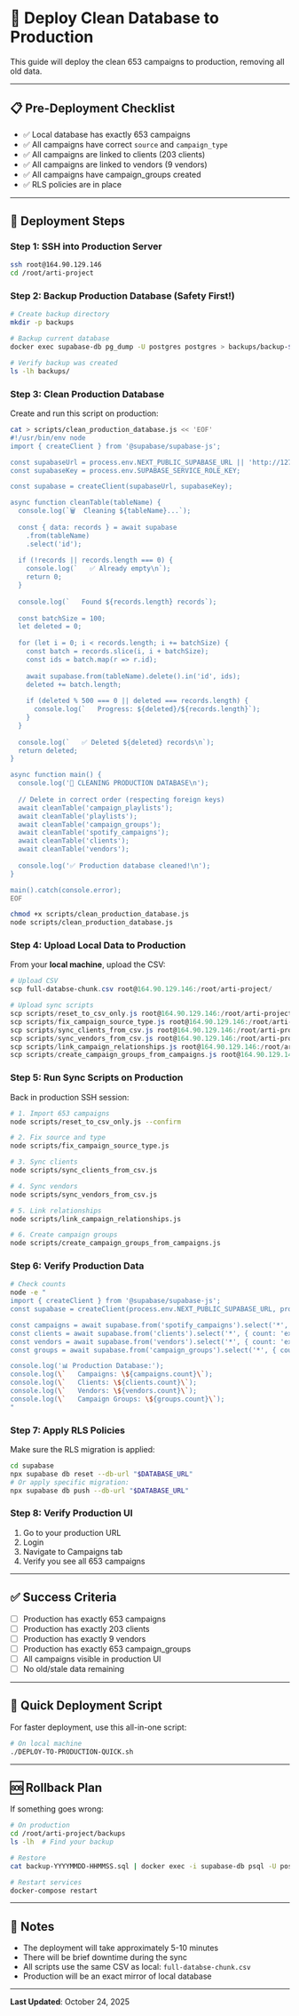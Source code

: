 # 🚀 Deploy Clean Database to Production

This guide will deploy the clean 653 campaigns to production, removing all old data.

---

## 📋 Pre-Deployment Checklist

- ✅ Local database has exactly 653 campaigns
- ✅ All campaigns have correct `source` and `campaign_type`
- ✅ All campaigns are linked to clients (203 clients)
- ✅ All campaigns are linked to vendors (9 vendors)
- ✅ All campaigns have campaign_groups created
- ✅ RLS policies are in place

---

## 🎯 Deployment Steps

### Step 1: SSH into Production Server

```bash
ssh root@164.90.129.146
cd /root/arti-project
```

### Step 2: Backup Production Database (Safety First!)

```bash
# Create backup directory
mkdir -p backups

# Backup current database
docker exec supabase-db pg_dump -U postgres postgres > backups/backup-$(date +%Y%m%d-%H%M%S).sql

# Verify backup was created
ls -lh backups/
```

### Step 3: Clean Production Database

Create and run this script on production:

```bash
cat > scripts/clean_production_database.js << 'EOF'
#!/usr/bin/env node
import { createClient } from '@supabase/supabase-js';

const supabaseUrl = process.env.NEXT_PUBLIC_SUPABASE_URL || 'http://127.0.0.1:54321';
const supabaseKey = process.env.SUPABASE_SERVICE_ROLE_KEY;

const supabase = createClient(supabaseUrl, supabaseKey);

async function cleanTable(tableName) {
  console.log(`🗑️  Cleaning ${tableName}...`);
  
  const { data: records } = await supabase
    .from(tableName)
    .select('id');
  
  if (!records || records.length === 0) {
    console.log(`   ✅ Already empty\n`);
    return 0;
  }
  
  console.log(`   Found ${records.length} records`);
  
  const batchSize = 100;
  let deleted = 0;
  
  for (let i = 0; i < records.length; i += batchSize) {
    const batch = records.slice(i, i + batchSize);
    const ids = batch.map(r => r.id);
    
    await supabase.from(tableName).delete().in('id', ids);
    deleted += batch.length;
    
    if (deleted % 500 === 0 || deleted === records.length) {
      console.log(`   Progress: ${deleted}/${records.length}`);
    }
  }
  
  console.log(`   ✅ Deleted ${deleted} records\n`);
  return deleted;
}

async function main() {
  console.log('🧹 CLEANING PRODUCTION DATABASE\n');
  
  // Delete in correct order (respecting foreign keys)
  await cleanTable('campaign_playlists');
  await cleanTable('playlists');
  await cleanTable('campaign_groups');
  await cleanTable('spotify_campaigns');
  await cleanTable('clients');
  await cleanTable('vendors');
  
  console.log('✅ Production database cleaned!\n');
}

main().catch(console.error);
EOF

chmod +x scripts/clean_production_database.js
node scripts/clean_production_database.js
```

### Step 4: Upload Local Data to Production

From your **local machine**, upload the CSV:

```powershell
# Upload CSV
scp full-databse-chunk.csv root@164.90.129.146:/root/arti-project/

# Upload sync scripts
scp scripts/reset_to_csv_only.js root@164.90.129.146:/root/arti-project/scripts/
scp scripts/fix_campaign_source_type.js root@164.90.129.146:/root/arti-project/scripts/
scp scripts/sync_clients_from_csv.js root@164.90.129.146:/root/arti-project/scripts/
scp scripts/sync_vendors_from_csv.js root@164.90.129.146:/root/arti-project/scripts/
scp scripts/link_campaign_relationships.js root@164.90.129.146:/root/arti-project/scripts/
scp scripts/create_campaign_groups_from_campaigns.js root@164.90.129.146:/root/arti-project/scripts/
```

### Step 5: Run Sync Scripts on Production

Back in production SSH session:

```bash
# 1. Import 653 campaigns
node scripts/reset_to_csv_only.js --confirm

# 2. Fix source and type
node scripts/fix_campaign_source_type.js

# 3. Sync clients
node scripts/sync_clients_from_csv.js

# 4. Sync vendors
node scripts/sync_vendors_from_csv.js

# 5. Link relationships
node scripts/link_campaign_relationships.js

# 6. Create campaign groups
node scripts/create_campaign_groups_from_campaigns.js
```

### Step 6: Verify Production Data

```bash
# Check counts
node -e "
import { createClient } from '@supabase/supabase-js';
const supabase = createClient(process.env.NEXT_PUBLIC_SUPABASE_URL, process.env.SUPABASE_SERVICE_ROLE_KEY);

const campaigns = await supabase.from('spotify_campaigns').select('*', { count: 'exact', head: true });
const clients = await supabase.from('clients').select('*', { count: 'exact', head: true });
const vendors = await supabase.from('vendors').select('*', { count: 'exact', head: true });
const groups = await supabase.from('campaign_groups').select('*', { count: 'exact', head: true });

console.log('📊 Production Database:');
console.log(\`   Campaigns: \${campaigns.count}\`);
console.log(\`   Clients: \${clients.count}\`);
console.log(\`   Vendors: \${vendors.count}\`);
console.log(\`   Campaign Groups: \${groups.count}\`);
"
```

### Step 7: Apply RLS Policies

Make sure the RLS migration is applied:

```bash
cd supabase
npx supabase db reset --db-url "$DATABASE_URL"
# Or apply specific migration:
npx supabase db push --db-url "$DATABASE_URL"
```

### Step 8: Verify Production UI

1. Go to your production URL
2. Login
3. Navigate to Campaigns tab
4. Verify you see all 653 campaigns

---

## ✅ Success Criteria

- [ ] Production has exactly 653 campaigns
- [ ] Production has exactly 203 clients
- [ ] Production has exactly 9 vendors
- [ ] Production has exactly 653 campaign_groups
- [ ] All campaigns visible in production UI
- [ ] No old/stale data remaining

---

## 🔄 Quick Deployment Script

For faster deployment, use this all-in-one script:

```bash
# On local machine
./DEPLOY-TO-PRODUCTION-QUICK.sh
```

---

## 🆘 Rollback Plan

If something goes wrong:

```bash
# On production
cd /root/arti-project/backups
ls -lh  # Find your backup

# Restore
cat backup-YYYYMMDD-HHMMSS.sql | docker exec -i supabase-db psql -U postgres postgres

# Restart services
docker-compose restart
```

---

## 📝 Notes

- The deployment will take approximately 5-10 minutes
- There will be brief downtime during the sync
- All scripts use the same CSV as local: `full-databse-chunk.csv`
- Production will be an exact mirror of local database

---

**Last Updated**: October 24, 2025

